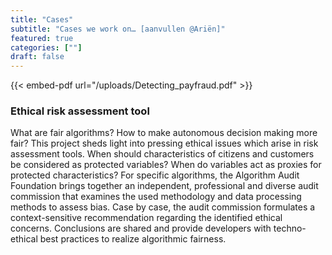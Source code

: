 ```yaml
---
title: "Cases"
subtitle: "Cases we work on… [aanvullen @Ariën]"
featured: true
categories: [""]
draft: false
---
```


{{< embed-pdf url="/uploads/Detecting_payfraud.pdf" >}}

### Ethical risk assessment tool 

What are fair algorithms? How to make autonomous decision making more fair? This project sheds light into pressing ethical issues which arise in risk assessment tools. When should characteristics of citizens and customers be considered as protected variables? When do variables act as proxies for protected characteristics? For specific algorithms, the Algorithm Audit Foundation brings together an independent, professional and diverse audit commission that examines the used methodology and data processing methods to assess bias. Case by case, the audit commission formulates a context-sensitive recommendation regarding the identified ethical concerns. Conclusions are shared and provide developers with techno-ethical best practices to realize algorithmic fairness.
